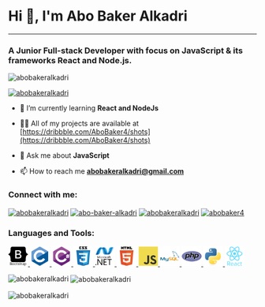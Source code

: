 <h1>Hi 👋, I'm Abo Baker Alkadri</h1>
<hr>
<h3>A Junior Full-stack Developer with focus on JavaScript & its frameworks React and Node.js.</h3>

<p align="left"> <img src="https://komarev.com/ghpvc/?username=abobakeralkadri&label=Profile%20views&color=0e75b6&style=flat" alt="abobakeralkadri" /> </p>

<p align="left"> <a href="https://github.com/ryo-ma/github-profile-trophy"><img src="https://github-profile-trophy.vercel.app/?username=abobakeralkadri" alt="abobakeralkadri" /></a> </p>

- 🌱 I’m currently learning **React and NodeJs**

- 👨‍💻 All of my projects are available at [https://dribbble.com/AboBaker4/shots](https://dribbble.com/AboBaker4/shots)

- 💬 Ask me about **JavaScript**

- 📫 How to reach me **abobakeralkadri@gmail.com**

<h3 align="left">Connect with me:</h3>
<p align="left">
<a href="https://codepen.io/abobakeralkadri" target="blank"><img align="center" src="https://raw.githubusercontent.com/rahuldkjain/github-profile-readme-generator/master/src/images/icons/Social/codepen.svg" alt="abobakeralkadri" height="30" width="40" /></a>
<a href="https://linkedin.com/in/abo-baker-alkadri" target="blank"><img align="center" src="https://raw.githubusercontent.com/rahuldkjain/github-profile-readme-generator/master/src/images/icons/Social/linked-in-alt.svg" alt="abo-baker-alkadri" height="30" width="40" /></a>
<a href="https://instagram.com/abobakeralkadri" target="blank"><img align="center" src="https://raw.githubusercontent.com/rahuldkjain/github-profile-readme-generator/master/src/images/icons/Social/instagram.svg" alt="abobakeralkadri" height="30" width="40" /></a>
<a href="https://dribbble.com/abobaker4" target="blank"><img align="center" src="https://raw.githubusercontent.com/rahuldkjain/github-profile-readme-generator/master/src/images/icons/Social/dribbble.svg" alt="abobaker4" height="30" width="40" /></a>
</p>

<h3 align="left">Languages and Tools:</h3>
<p align="left"> <a href="https://getbootstrap.com" target="_blank" rel="noreferrer"> <img src="https://raw.githubusercontent.com/devicons/devicon/master/icons/bootstrap/bootstrap-plain-wordmark.svg" alt="bootstrap" width="40" height="40"/> </a> <a href="https://www.cprogramming.com/" target="_blank" rel="noreferrer"> <img src="https://raw.githubusercontent.com/devicons/devicon/master/icons/c/c-original.svg" alt="c" width="40" height="40"/> </a> <a href="https://www.w3schools.com/cs/" target="_blank" rel="noreferrer"> <img src="https://raw.githubusercontent.com/devicons/devicon/master/icons/csharp/csharp-original.svg" alt="csharp" width="40" height="40"/> </a> <a href="https://www.w3schools.com/css/" target="_blank" rel="noreferrer"> <img src="https://raw.githubusercontent.com/devicons/devicon/master/icons/css3/css3-original-wordmark.svg" alt="css3" width="40" height="40"/> </a> <a href="https://dotnet.microsoft.com/" target="_blank" rel="noreferrer"> <img src="https://raw.githubusercontent.com/devicons/devicon/master/icons/dot-net/dot-net-original-wordmark.svg" alt="dotnet" width="40" height="40"/> </a> <a href="https://www.w3.org/html/" target="_blank" rel="noreferrer"> <img src="https://raw.githubusercontent.com/devicons/devicon/master/icons/html5/html5-original-wordmark.svg" alt="html5" width="40" height="40"/> </a> <a href="https://developer.mozilla.org/en-US/docs/Web/JavaScript" target="_blank" rel="noreferrer"> <img src="https://raw.githubusercontent.com/devicons/devicon/master/icons/javascript/javascript-original.svg" alt="javascript" width="40" height="40"/> </a> <a href="https://www.mysql.com/" target="_blank" rel="noreferrer"> <img src="https://raw.githubusercontent.com/devicons/devicon/master/icons/mysql/mysql-original-wordmark.svg" alt="mysql" width="40" height="40"/> </a> <a href="https://www.php.net" target="_blank" rel="noreferrer"> <img src="https://raw.githubusercontent.com/devicons/devicon/master/icons/php/php-original.svg" alt="php" width="40" height="40"/> </a> <a href="https://www.python.org" target="_blank" rel="noreferrer"> <img src="https://raw.githubusercontent.com/devicons/devicon/master/icons/python/python-original.svg" alt="python" width="40" height="40"/> </a> <a href="https://reactjs.org/" target="_blank" rel="noreferrer"> <img src="https://raw.githubusercontent.com/devicons/devicon/master/icons/react/react-original-wordmark.svg" alt="react" width="40" height="40"/> </a> </p>

<p><img align="left" src="https://github-readme-stats.vercel.app/api/top-langs?username=abobakeralkadri&show_icons=true&locale=en&layout=compact" alt="abobakeralkadri" /></p>

<p>&nbsp;<img align="center" src="https://github-readme-stats.vercel.app/api?username=abobakeralkadri&show_icons=true&locale=en" alt="abobakeralkadri" /></p>

<p><img align="center" src="https://github-readme-streak-stats.herokuapp.com/?user=abobakeralkadri&" alt="abobakeralkadri" /></p>
